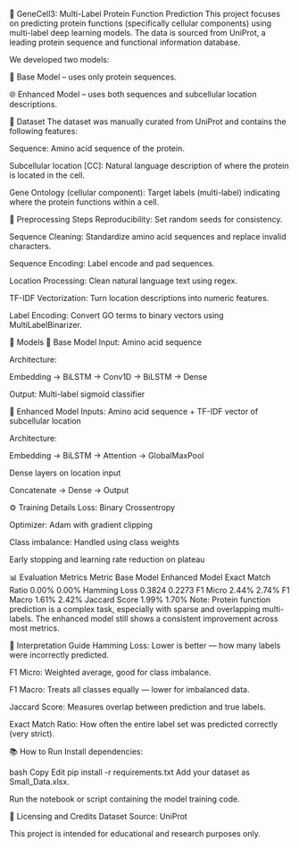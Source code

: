 🧬 GeneCell3: Multi-Label Protein Function Prediction
This project focuses on predicting protein functions (specifically cellular components) using multi-label deep learning models. The data is sourced from UniProt, a leading protein sequence and functional information database.

We developed two models:

🧪 Base Model – uses only protein sequences.

🌐 Enhanced Model – uses both sequences and subcellular location descriptions.

📁 Dataset
The dataset was manually curated from UniProt and contains the following features:

Sequence: Amino acid sequence of the protein.

Subcellular location [CC]: Natural language description of where the protein is located in the cell.

Gene Ontology (cellular component): Target labels (multi-label) indicating where the protein functions within a cell.

🧼 Preprocessing Steps
Reproducibility: Set random seeds for consistency.

Sequence Cleaning: Standardize amino acid sequences and replace invalid characters.

Sequence Encoding: Label encode and pad sequences.

Location Processing: Clean natural language text using regex.

TF-IDF Vectorization: Turn location descriptions into numeric features.

Label Encoding: Convert GO terms to binary vectors using MultiLabelBinarizer.

🧠 Models
🔹 Base Model
Input: Amino acid sequence

Architecture:

Embedding → BiLSTM → Conv1D → BiLSTM → Dense

Output: Multi-label sigmoid classifier

🔸 Enhanced Model
Inputs: Amino acid sequence + TF-IDF vector of subcellular location

Architecture:

Embedding → BiLSTM → Attention → GlobalMaxPool

Dense layers on location input

Concatenate → Dense → Output

⚙️ Training Details
Loss: Binary Crossentropy

Optimizer: Adam with gradient clipping

Class imbalance: Handled using class weights

Early stopping and learning rate reduction on plateau

📊 Evaluation Metrics
Metric	Base Model	Enhanced Model
Exact Match Ratio	0.00%	0.00%
Hamming Loss	0.3824	0.2273
F1 Micro	2.44%	2.74%
F1 Macro	1.61%	2.42%
Jaccard Score	1.99%	1.70%
Note: Protein function prediction is a complex task, especially with sparse and overlapping multi-labels. The enhanced model still shows a consistent improvement across most metrics.

🧠 Interpretation Guide
Hamming Loss: Lower is better — how many labels were incorrectly predicted.

F1 Micro: Weighted average, good for class imbalance.

F1 Macro: Treats all classes equally — lower for imbalanced data.

Jaccard Score: Measures overlap between prediction and true labels.

Exact Match Ratio: How often the entire label set was predicted correctly (very strict).

📚 How to Run
Install dependencies:

bash
Copy
Edit
pip install -r requirements.txt
Add your dataset as Small_Data.xlsx.

Run the notebook or script containing the model training code.

🔐 Licensing and Credits
Dataset Source: UniProt

This project is intended for educational and research purposes only.

